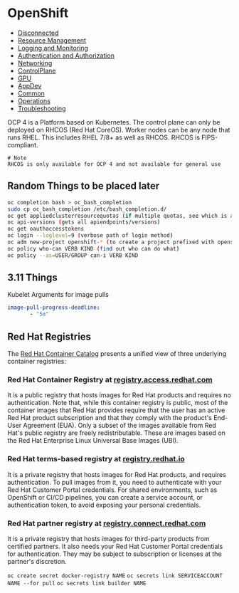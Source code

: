 # OpenShift

* [Disconnected](Disconnected)
* [Resource Management](ResourceManagement)
* [Logging and Monitoring](Logging-Monitoring)
* [Authentication and Authorization](Authentication-Authorization)
* [Networking](Networking)
* [ControlPlane](ControlPlane)
* [GPU](GPU)
* [AppDev](AppDev)
* [Common](Common)
* [Operations](Operations)
* [Troubleshooting](Troubleshooting)

OCP 4 is a Platform based on Kubernetes. The control plane can only be deployed on RHCOS (Red Hat CoreOS). Worker nodes can be any node that runs RHEL. This includes RHEL 7/8+ as well as RHCOS. RHCOS is FIPS-compliant.

    # Note
    RHCOS is only available for OCP 4 and not available for general use
    
    
## Random Things to be placed later

```bash
oc completion bash > oc_bash_completion
sudo cp oc_bash_completion /etc/bash_completion.d/
oc get appliedclusterresourcequotas (if multiple quotas, see which is applied)
oc api-versions (gets all apiendpoints/versions)
oc get oauthaccesstokens
oc login --loglevel=9 (verbose path of login method)
oc adm new-project openshift-* (to create a project prefixed with openshift, you must use oc adm first)
oc policy who-can VERB KIND (find out who can do what)
oc policy --as=USER/GROUP can-i VERB KIND
```

## 3.11 Things
Kubelet Arguments for image pulls
```yaml
image-pull-progress-deadline:
       - "5m"
```

## Red Hat Registries
The [Red Hat Container Catalog](https://access.redhat.com/containers) presents a unified view of three underlying container registries:

### Red Hat Container Registry at [registry.access.redhat.com](registry.access.redhat.com)
It is a public registry that hosts images for Red Hat products and requires no authentication. Note that, while this container registry is public, most of the container images that Red Hat provides require that the user has an active Red Hat product subscription and that they comply with the product's End-User Agreement (EUA). Only a subset of the images available from Red Hat's public registry are freely redistributable. These are images based on the Red Hat Enterprise Linux Universal Base Images (UBI).

### Red Hat terms-based registry at [registry.redhat.io](registry.redhat.io)
It is a private registry that hosts images for Red Hat products, and requires authentication. To pull images from it, you need to authenticate with your Red Hat Customer Portal credentials. For shared environments, such as OpenShift or CI/CD pipelines, you can create a service account, or authentication token, to avoid exposing your personal credentials.

### Red Hat partner registry at [registry.connect.redhat.com](registry.connect.redhat.com)
It is a private registry that hosts images for third-party products from certified partners. It also needs your Red Hat Customer Portal credentials for authentication. They may be subject to subscription or licenses at the partner's discretion.

`oc create secret docker-registry NAME`
`oc secrets link SERVICEACCOUNT NAME --for pull`
`oc secrets link builder NAME`
